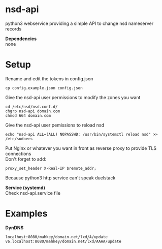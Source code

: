 # nsd-api
python3 webservice providing a simple API to change nsd nameserver records<br />

**Dependencies**<br />
none

# Setup<br />
Rename and edit the tokens in config.json
```
cp config.example.json config.json
```
Give the nsd-api user permissions to modify the zones you want<br />
```
cd /etc/nsd/nsd.conf.d/
chgrp nsd-api domain.com
chmod 664 domain.com
```
Give the nsd-api user pemissions to reload nsd<br />
```
echo "nsd-api ALL=(ALL) NOPASSWD: /usr/bin/systemctl reload nsd" >> /etc/sudoers
```
Put Nginx or whatever you want in front as reverse proxy to provide TLS connections<br />
Don't forget to add:<br />
```
proxy_set_header X-Real-IP $remote_addr;
```
Because python3 http service can't speak duelstack<br />

**Service (systemd)**<br />
Check nsd-api.service file

# Examples
**DynDNS**<br />
```
localhost:8080/mahkey/domain.net/lxd/A/update
v6.localhost:8080/mahkey/domain.net/lxd/AAAA/update
```
